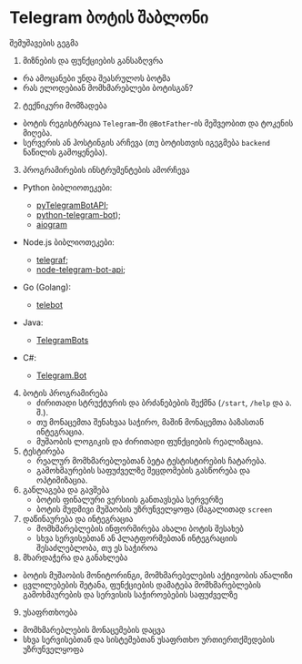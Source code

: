#  Telegram ბოტის შაბლონი


შემუშავების გეგმა

1. მიზნების და ფუნქციების განსაზღვრა
  - რა ამოცანები უნდა შეასრულოს ბოტმა
  - რას ელოდებიან მომხმარებლები ბოტისგან?
2. ტექნიკური მომზადება
  - ბოტის რეგისტრაცია `Telegram`-ში `@BotFather`-ის მეშვეობით და ტოკენის მიღება.
  - სერვერის ან ჰოსტინგის არჩევა (თუ ბოტისთვის იგეგმება  `backend` ნაწილის გამოყენება).
3. პროგრამირების ინსტრუმენტების ამორჩევა
  - Python ბიბლიოთეკები:
    - [pyTelegramBotAPI](https://github.com/eternnoir/pyTelegramBotAPI);
    - [python-telegram-bot](https://github.com/python-telegram-bot/python-telegram-bot));
    - [aiogram](https://github.com/aiogram/aiogram)
  
  - Node.js ბიბლიოთეკები:
    -  [telegraf](https://github.com/telegraf/telegraf);
    -  [node-telegram-bot-api](https://github.com/yagop/node-telegram-bot-api);
  
  - Go (Golang):
    - [telebot](https://github.com/tucnak/telebot)

  - Java:
    - [TelegramBots](https://github.com/rubenlagus/TelegramBots)

  - C#:
    - [Telegram.Bot](https://github.com/TelegramBots/Telegram.Bot)

4. ბოტის პროგრამირება
   - ძირითადი სტრუქტურის და ბრძანებების შექმნა (`/start`, `/help` და ა. შ.).
   - თუ მონაცემთა შენახვაა საჭირო, მაშინ მონაცემთა ბაზასთან ინტეგრაცია.
   - მუშაობის ლოგიკის და ძირითადი ფუნქციების რეალიზაცია.
5. ტესტირება
   - რეალურ მომხმარებლებთან ბეტა ტესტისტირების ჩატარება.
   - გამოხმაურების საფუძველზე შეცდომების გასწორება და ოპტიმიზაცია.
6. განლაგება და გავშება
   - ბოტის ფინალური ვერსიის განთავსება სერვერზე
   - ბოტის მუდმივი მუშაობის უზრუნველყოფა (მაგალითად `screen`
7. დაწინაურება და ინტეგრაცია
   - მომხმარებლების ინფორმირება ახალი ბოტის შესახებ
   - სხვა სერვისებთან ან პლატფორმებთან ინტეგრაციის შესაძლებლობა, თუ ეს საჭიროა
8. მხარდაჭერა და განახლება
  - ბოტის მუშაობის მონიტორინგი, მომხმარებელების აქტივობის ანალიზი
  - ცვლილებების შეტანა, ფუნქციების დამატება მომხმარებლების გამოხმაურების და სერვისის საჭიროებების საფუძველზე
9. უსაფრთხოება
  - მომხმარებლების მონაცემების დაცვა
  - სხვა სერვისებთან და სისტემებთან უსაფრთხო ურთიერთქმედების უზრუნველყოფა
